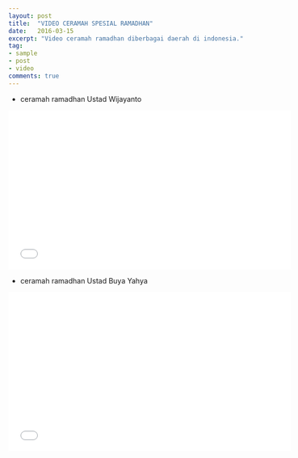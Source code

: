 ```yaml
---
layout: post
title:  "VIDEO CERAMAH SPESIAL RAMADHAN"
date:   2016-03-15
excerpt: "Video ceramah ramadhan diberbagai daerah di indonesia."
tag:
- sample
- post
- video
comments: true
---
```

* ceramah ramadhan Ustad Wijayanto

<iframe width="560" height="315" src="//www.youtube.com/embed/SU3kYxJmWuQ" frameborder="0"> </iframe>

* ceramah ramadhan Ustad Buya Yahya

<iframe width="560" height="315" src="//www.youtube.com/embed/SU3kYxJmWuQ" frameborder="0"> </iframe>
